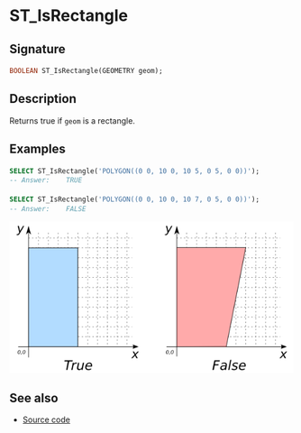 # ST_IsRectangle

## Signature

```sql
BOOLEAN ST_IsRectangle(GEOMETRY geom);
```

## Description

Returns true if `geom` is a rectangle.

## Examples

```sql
SELECT ST_IsRectangle('POLYGON((0 0, 10 0, 10 5, 0 5, 0 0))');
-- Answer:    TRUE

SELECT ST_IsRectangle('POLYGON((0 0, 10 0, 10 7, 0 5, 0 0))');
-- Answer:    FALSE
```

![](./ST_IsRectangle.png)

## See also

* <a href="https://github.com/orbisgis/h2gis/blob/master/h2gis-functions/src/main/java/org/h2gis/functions/spatial/properties/ST_IsRectangle.java" target="_blank">Source code</a>
